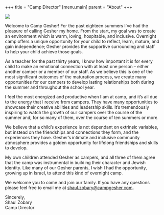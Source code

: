 +++
title = "Camp Director"
[menu.main]
parent = "About"
+++

<img src="/images/shaul-zobary.jpg" class="float-right w-25 ml-4 mb-4 rounded">

Welcome to Camp Gesher! For the past eighteen summers I've had the pleasure of calling Gesher my home. From the start, my goal was to create an environment which is warm, loving, hospitable, and inclusive. Overnight camp offers a unique opportunity for your child to reflect, learn, mature, and gain independence; Gesher provides the supportive surrounding and staff to help your child achieve those goals.

As a teacher for the past thirty years, I know how important it is for every child to make an emotional connection with at least one person – either another camper or a member of our staff. As we believe this is one of the most significant outcomes of the maturation process, we create many opportunities for our campers to develop lasting relationships both during the summer and throughout the school year.

I feel the most energized and productive when I am at camp, and it’s all due to the energy that I receive from campers. They have many opportunities to showcase their creative abilities and leadership skills. It’s tremendously inspiring to watch the growth of our campers over the course of the summer and, for so many of them, over the course of ten summers or more.

We believe that a child’s experience is not dependant on extrinsic variables, but instead on the friendships and connections they form, and the experiences they have. Gesher’s intimate and inclusive community atmosphere provides a golden opportunity for lifelong friendships and skills to develop.

My own children attended Gesher as campers, and all three of them agree that the camp was instrumental in building their character and Jewish identity. Like many of our Gesher parents, I wish I had the opportunity, growing up in Israel, to attend this kind of overnight camp.

We welcome you to come and join our family. If you have any questions please feel free to email me at [shaul.zobary@campgesher.com](mailto:shaul.zobary@campgesher.com).

Sincerely,  
Shaul Zobary  
Camp Director